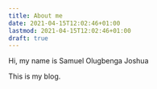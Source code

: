 ```yaml
---
title: About me
date: 2021-04-15T12:02:46+01:00
lastmod: 2021-04-15T12:02:46+01:00
draft: true
---
```




Hi, my name is Samuel Olugbenga Joshua

This is my blog.

<!--more-->

